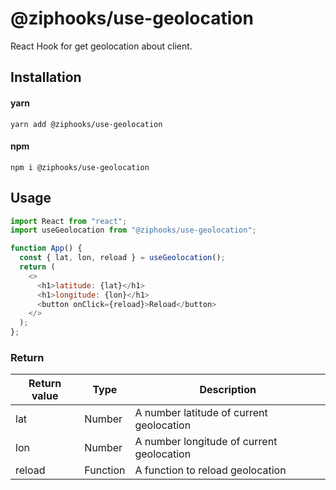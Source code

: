# @ziphooks/use-geolocation

React Hook for get geolocation about client.

## Installation

#### yarn

`yarn add @ziphooks/use-geolocation`

#### npm

`npm i @ziphooks/use-geolocation`

## Usage

```js
import React from "react";
import useGeolocation from "@ziphooks/use-geolocation";

function App() {
  const { lat, lon, reload } = useGeolocation();
  return (
    <>
      <h1>latitude: {lat}</h1>
      <h1>longitude: {lon}</h1>
      <button onClick={reload}>Reload</button>
    </>
  );
};
```

### Return

| Return value | Type | Description |
| -- | -- | -- |
| lat | Number | A number latitude of current geolocation |
| lon | Number | A number longitude of current geolocation |
| reload | Function | A function to reload geolocation |